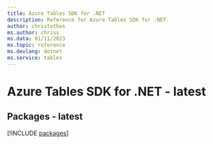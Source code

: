 ```yaml
---
title: Azure Tables SDK for .NET
description: Reference for Azure Tables SDK for .NET
author: christothes
ms.author: chriss
ms.data: 01/11/2023
ms.topic: reference
ms.devlang: dotnet
ms.service: tables
---
```

# Azure Tables SDK for .NET - latest
## Packages - latest
[!INCLUDE [packages](tables-index.md)]